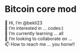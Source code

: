 # Bitcoin core mod
👋 Hi, I’m @bekli23<br>
👀 I’m interested in ... codes:) <br>
🌱 I’m currently learning ... all <br>
💞️ I’m looking to collaborate on ...<br>
📫 How to reach me ... you honw!!<br>
